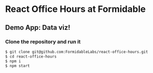 React Office Hours at Formidable
================================

Demo App: Data viz!
-------------------

### Clone the repository and run it

```sh
$ git clone git@github.com:FormidableLabs/react-office-hours.git
$ cd react-office-hours
$ npm i
$ npm start
```
